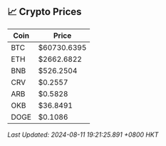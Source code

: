 ## 📈 Crypto Prices

| Coin | Price |
| ---- | ----- |
| BTC | $60730.6395 |
| ETH | $2662.6822 |
| BNB | $526.2504 |
| CRV | $0.2557 |
| ARB | $0.5828 |
| OKB | $36.8491 |
| DOGE | $0.1086 |

_Last Updated: 2024-08-11 19:21:25.891 +0800 HKT_